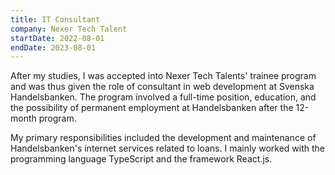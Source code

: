 ```yaml
---
title: IT Consultant
company: Nexer Tech Talent
startDate: 2022-08-01
endDate: 2023-08-01
---
```


After my studies, I was accepted into Nexer Tech Talents' trainee program and was thus given the role of consultant in web development at Svenska Handelsbanken. The program involved a full-time position, education, and the possibility of permanent employment at Handelsbanken after the 12-month program.

My primary responsibilities included the development and maintenance of Handelsbanken's internet services related to loans. I mainly worked with the programming language TypeScript and the framework React.js.
